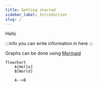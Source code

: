 ```yaml
---
title: Getting started
sidebar_label: Introduction
slug: /
---
```


Hello

:::info
you can write information in here
:::

Graphs can be done using [Mermaid](https://mermaid.js.org/intro/)

```mermaid
flowchart
	A[Hello]
	B[World]

	A-->B
```
